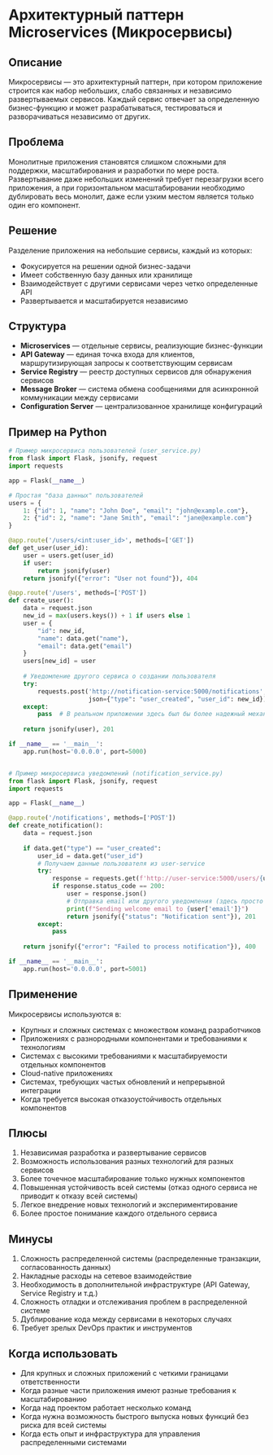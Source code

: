 # Архитектурный паттерн Microservices (Микросервисы)

## Описание
Микросервисы — это архитектурный паттерн, при котором приложение строится как набор небольших, слабо связанных и независимо развертываемых сервисов. Каждый сервис отвечает за определенную бизнес-функцию и может разрабатываться, тестироваться и разворачиваться независимо от других.

## Проблема
Монолитные приложения становятся слишком сложными для поддержки, масштабирования и разработки по мере роста. Развертывание даже небольших изменений требует перезагрузки всего приложения, а при горизонтальном масштабировании необходимо дублировать весь монолит, даже если узким местом является только один его компонент.

## Решение
Разделение приложения на небольшие сервисы, каждый из которых:
- Фокусируется на решении одной бизнес-задачи
- Имеет собственную базу данных или хранилище
- Взаимодействует с другими сервисами через четко определенные API
- Развертывается и масштабируется независимо

## Структура
- **Microservices** — отдельные сервисы, реализующие бизнес-функции
- **API Gateway** — единая точка входа для клиентов, маршрутизирующая запросы к соответствующим сервисам
- **Service Registry** — реестр доступных сервисов для обнаружения сервисов
- **Message Broker** — система обмена сообщениями для асинхронной коммуникации между сервисами
- **Configuration Server** — централизованное хранилище конфигураций

## Пример на Python

```python
# Пример микросервиса пользователей (user_service.py)
from flask import Flask, jsonify, request
import requests

app = Flask(__name__)

# Простая "база данных" пользователей
users = {
    1: {"id": 1, "name": "John Doe", "email": "john@example.com"},
    2: {"id": 2, "name": "Jane Smith", "email": "jane@example.com"}
}

@app.route('/users/<int:user_id>', methods=['GET'])
def get_user(user_id):
    user = users.get(user_id)
    if user:
        return jsonify(user)
    return jsonify({"error": "User not found"}), 404

@app.route('/users', methods=['POST'])
def create_user():
    data = request.json
    new_id = max(users.keys()) + 1 if users else 1
    user = {
        "id": new_id,
        "name": data.get("name"),
        "email": data.get("email")
    }
    users[new_id] = user
    
    # Уведомление другого сервиса о создании пользователя
    try:
        requests.post('http://notification-service:5000/notifications', 
                      json={"type": "user_created", "user_id": new_id})
    except:
        pass  # В реальном приложении здесь был бы более надежный механизм
    
    return jsonify(user), 201

if __name__ == '__main__':
    app.run(host='0.0.0.0', port=5000)


# Пример микросервиса уведомлений (notification_service.py)
from flask import Flask, jsonify, request
import requests

app = Flask(__name__)

@app.route('/notifications', methods=['POST'])
def create_notification():
    data = request.json
    
    if data.get("type") == "user_created":
        user_id = data.get("user_id")
        # Получаем данные пользователя из user-service
        try:
            response = requests.get(f'http://user-service:5000/users/{user_id}')
            if response.status_code == 200:
                user = response.json()
                # Отправка email или другого уведомления (здесь просто имитация)
                print(f"Sending welcome email to {user['email']}")
                return jsonify({"status": "Notification sent"}), 201
        except:
            pass
    
    return jsonify({"error": "Failed to process notification"}), 400

if __name__ == '__main__':
    app.run(host='0.0.0.0', port=5001)
```

## Применение
Микросервисы используются в:
- Крупных и сложных системах с множеством команд разработчиков
- Приложениях с разнородными компонентами и требованиями к технологиям
- Системах с высокими требованиями к масштабируемости отдельных компонентов
- Cloud-native приложениях
- Системах, требующих частых обновлений и непрерывной интеграции
- Когда требуется высокая отказоустойчивость отдельных компонентов

## Плюсы
1. Независимая разработка и развертывание сервисов
2. Возможность использования разных технологий для разных сервисов
3. Более точечное масштабирование только нужных компонентов
4. Повышенная устойчивость всей системы (отказ одного сервиса не приводит к отказу всей системы)
5. Легкое внедрение новых технологий и экспериментирование
6. Более простое понимание каждого отдельного сервиса

## Минусы
1. Сложность распределенной системы (распределенные транзакции, согласованность данных)
2. Накладные расходы на сетевое взаимодействие
3. Необходимость в дополнительной инфраструктуре (API Gateway, Service Registry и т.д.)
4. Сложность отладки и отслеживания проблем в распределенной системе
5. Дублирование кода между сервисами в некоторых случаях
6. Требует зрелых DevOps практик и инструментов

## Когда использовать
- Для крупных и сложных приложений с четкими границами ответственности
- Когда разные части приложения имеют разные требования к масштабированию
- Когда над проектом работает несколько команд
- Когда нужна возможность быстрого выпуска новых функций без риска для всей системы
- Когда есть опыт и инфраструктура для управления распределенными системами